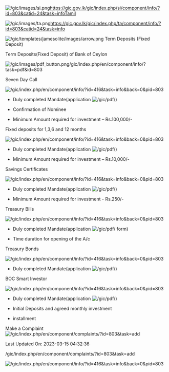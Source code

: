 <!-- Source: https://gic.gov.lk/gic/index.php/en/component/info/?id=803&catid=24&task=info -->

![/gic/images/si.png](/gic/images/si.png)https://gic.gov.lk/gic/index.php/si/component/info/?id=803&catid=24&task=infoTamil

![/gic/images/ta.png](/gic/images/ta.png)https://gic.gov.lk/gic/index.php/ta/component/info/?id=803&catid=24&task=info

![/gic/templates/jamesolite/images/arrow.png](/gic/templates/jamesolite/images/arrow.png) Term Deposits (Fixed Deposit)

Term Deposits(Fixed Deposit) of Bank of Ceylon

![/gic/images/pdf_button.png](/gic/images/pdf_button.png)/gic/index.php/en/component/info/?task=pdf&id=803

Seven Day Call

 ![/gic/index.php/en/component/info/?id=416&task=info&back=0&pid=803](/gic/index.php/en/component/info/?id=416&task=info&back=0&pid=803)

 * Duly completed Mandate(application ![/gic/pdf/](/gic/pdf/))

 * Confirmation of Nominee

 * Minimum Amount required for investment – Rs.100,000/-

Fixed deposits for 1,3,6 and 12 months

 ![/gic/index.php/en/component/info/?id=416&task=info&back=0&pid=803](/gic/index.php/en/component/info/?id=416&task=info&back=0&pid=803)

 * Duly completed Mandate(application ![/gic/pdf/](/gic/pdf/))

 * Minimum Amount required for investment – Rs.10,000/-

Savings Certificates

 ![/gic/index.php/en/component/info/?id=416&task=info&back=0&pid=803](/gic/index.php/en/component/info/?id=416&task=info&back=0&pid=803)

 * Duly completed Mandate(application ![/gic/pdf/](/gic/pdf/))

 * Minimum Amount required for investment - Rs.250/-

Treasury Bills

 ![/gic/index.php/en/component/info/?id=416&task=info&back=0&pid=803](/gic/index.php/en/component/info/?id=416&task=info&back=0&pid=803)

 * Duly completed Mandate(application ![/gic/pdf/](/gic/pdf/) form)

 * Time duration for opening of the A/c

Treasury Bonds

 ![/gic/index.php/en/component/info/?id=416&task=info&back=0&pid=803](/gic/index.php/en/component/info/?id=416&task=info&back=0&pid=803)

 * Duly completed Mandate(application ![/gic/pdf/](/gic/pdf/))

BOC Smart Investor

 ![/gic/index.php/en/component/info/?id=416&task=info&back=0&pid=803](/gic/index.php/en/component/info/?id=416&task=info&back=0&pid=803)

 * Duly completed Mandate(application ![/gic/pdf/](/gic/pdf/))

 * Initial Deposits and agreed monthly investment

 * installment

Make a Complaint ![/gic/index.php/en/component/complaints/?id=803&task=add](/gic/index.php/en/component/complaints/?id=803&task=add)

Last Updated On: 2023-03-15 04:32:36

/gic/index.php/en/component/complaints/?id=803&task=add

![/gic/index.php/en/component/info/?id=416&task=info&back=0&pid=803](/gic/index.php/en/component/info/?id=416&task=info&back=0&pid=803)